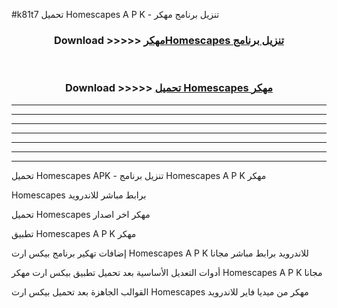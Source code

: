 #k81t7 تحميل Homescapes  A P K - تنزيل برنامج مهكر



<div align="center">
<h3>Download >>>>> <a href="https://runaway1.web.app/?sq=Homescapes ">مهكرHomescapes  تنزيل برنامج</a></h3><br>

<h3>Download >>>>> <a href="https://runaway1.web.app/?sq=Homescapes ">تحميل Homescapes  مهكر</a></h3>
</div>


----------------------------------------------------------

----------------------------------------------------------

----------------------------------------------------------

----------------------------------------------------------

----------------------------------------------------------

----------------------------------------------------------

----------------------------------------------------------

تحميل Homescapes  APK - تنزيل برنامج Homescapes  A P K مهكر

Homescapes  برابط مباشر للاندرويد

تحميل Homescapes  مهكر اخر اصدار

تطبيق Homescapes  A P K مهكر

إضافات تهكير برنامج بيكس ارت Homescapes  A P K للاندرويد برابط مباشر مجانا

أدوات التعديل الأساسية بعد تحميل تطبيق بيكس ارت مهكر Homescapes  A P K مجانا

القوالب الجاهزة بعد تحميل بيكس ارت Homescapes  مهكر من ميديا فاير للاندرويد



